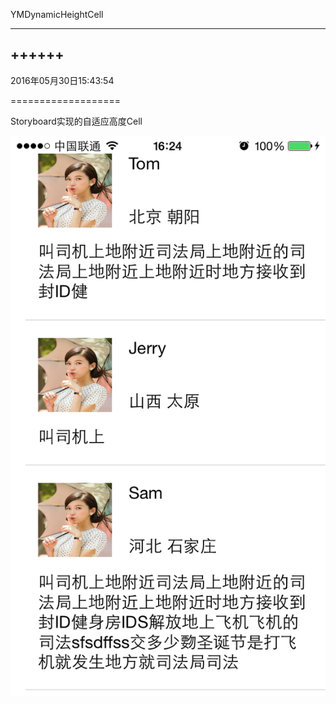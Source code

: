 YMDynamicHeightCell

-----
++++++
----
2016年05月30日15:43:54

===================

Storyboard实现的自适应高度Cell

![Auto Layout](Screenshots/xishuo_autolayout_01.png)  
